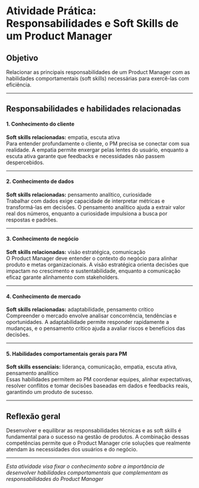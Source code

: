 # Atividade Prática: Responsabilidades e Soft Skills de um Product Manager

## Objetivo  
Relacionar as principais responsabilidades de um Product Manager com as habilidades comportamentais (soft skills) necessárias para exercê-las com eficiência.

---

## Responsabilidades e habilidades relacionadas

#### 1. Conhecimento do cliente  
**Soft skills relacionadas:** empatia, escuta ativa  
Para entender profundamente o cliente, o PM precisa se conectar com sua realidade. A empatia permite enxergar pelas lentes do usuário, enquanto a escuta ativa garante que feedbacks e necessidades não passem despercebidos.

---

#### 2. Conhecimento de dados  
**Soft skills relacionadas:** pensamento analítico, curiosidade  
Trabalhar com dados exige capacidade de interpretar métricas e transformá-las em decisões. O pensamento analítico ajuda a extrair valor real dos números, enquanto a curiosidade impulsiona a busca por respostas e padrões.

---

#### 3. Conhecimento de negócio  
**Soft skills relacionadas:** visão estratégica, comunicação  
O Product Manager deve entender o contexto do negócio para alinhar produto e metas organizacionais. A visão estratégica orienta decisões que impactam no crescimento e sustentabilidade, enquanto a comunicação eficaz garante alinhamento com stakeholders.

---

#### 4. Conhecimento de mercado  
**Soft skills relacionadas:** adaptabilidade, pensamento crítico  
Compreender o mercado envolve analisar concorrência, tendências e oportunidades. A adaptabilidade permite responder rapidamente a mudanças, e o pensamento crítico ajuda a avaliar riscos e benefícios das decisões.

---

#### 5. Habilidades comportamentais gerais para PM  
**Soft skills essenciais:** liderança, comunicação, empatia, escuta ativa, pensamento analítico  
Essas habilidades permitem ao PM coordenar equipes, alinhar expectativas, resolver conflitos e tomar decisões baseadas em dados e feedbacks reais, garantindo um produto de sucesso.

---

## Reflexão geral 
Desenvolver e equilibrar as responsabilidades técnicas e as soft skills é fundamental para o sucesso na gestão de produtos. A combinação dessas competências permite que o Product Manager crie soluções que realmente atendam às necessidades dos usuários e do negócio.

---

*Esta atividade visa fixar o conhecimento sobre a importância de desenvolver habilidades comportamentais que complementam as responsabilidades do Product Manager*
